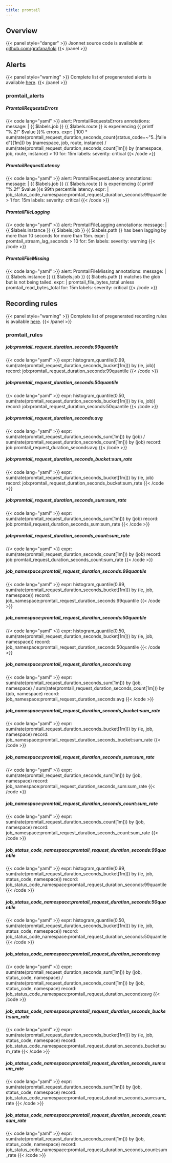 ```yaml
---
title: promtail
---
```


## Overview



{{< panel style="danger" >}}
Jsonnet source code is available at [github.com/grafana/loki](https://github.com/grafana/loki/tree/master/production/promtail-mixin)
{{< /panel >}}

## Alerts

{{< panel style="warning" >}}
Complete list of pregenerated alerts is available [here](https://github.com/monitoring-mixins/website/blob/master/assets/promtail/alerts.yaml).
{{< /panel >}}

### promtail_alerts

##### PromtailRequestsErrors

{{< code lang="yaml" >}}
alert: PromtailRequestsErrors
annotations:
  message: |
    {{ $labels.job }} {{ $labels.route }} is experiencing {{ printf "%.2f" $value }}% errors.
expr: |
  100 * sum(rate(promtail_request_duration_seconds_count{status_code=~"5..|failed"}[1m])) by (namespace, job, route, instance)
    /
  sum(rate(promtail_request_duration_seconds_count[1m])) by (namespace, job, route, instance)
    > 10
for: 15m
labels:
  severity: critical
{{< /code >}}
 
##### PromtailRequestLatency

{{< code lang="yaml" >}}
alert: PromtailRequestLatency
annotations:
  message: |
    {{ $labels.job }} {{ $labels.route }} is experiencing {{ printf "%.2f" $value }}s 99th percentile latency.
expr: |
  job_status_code_namespace:promtail_request_duration_seconds:99quantile > 1
for: 15m
labels:
  severity: critical
{{< /code >}}
 
##### PromtailFileLagging

{{< code lang="yaml" >}}
alert: PromtailFileLagging
annotations:
  message: |
    {{ $labels.instance }} {{ $labels.job }} {{ $labels.path }} has been lagging by more than 10 seconds for more than 15m.
expr: |
  promtail_stream_lag_seconds > 10
for: 5m
labels:
  severity: warning
{{< /code >}}
 
##### PromtailFileMissing

{{< code lang="yaml" >}}
alert: PromtailFileMissing
annotations:
  message: |
    {{ $labels.instance }} {{ $labels.job }} {{ $labels.path }} matches the glob but is not being tailed.
expr: |
  promtail_file_bytes_total unless promtail_read_bytes_total
for: 15m
labels:
  severity: critical
{{< /code >}}
 
## Recording rules

{{< panel style="warning" >}}
Complete list of pregenerated recording rules is available [here](https://github.com/monitoring-mixins/website/blob/master/assets/promtail/rules.yaml).
{{< /panel >}}

### promtail_rules

##### job:promtail_request_duration_seconds:99quantile

{{< code lang="yaml" >}}
expr: histogram_quantile(0.99, sum(rate(promtail_request_duration_seconds_bucket[1m]))
  by (le, job))
record: job:promtail_request_duration_seconds:99quantile
{{< /code >}}
 
##### job:promtail_request_duration_seconds:50quantile

{{< code lang="yaml" >}}
expr: histogram_quantile(0.50, sum(rate(promtail_request_duration_seconds_bucket[1m]))
  by (le, job))
record: job:promtail_request_duration_seconds:50quantile
{{< /code >}}
 
##### job:promtail_request_duration_seconds:avg

{{< code lang="yaml" >}}
expr: sum(rate(promtail_request_duration_seconds_sum[1m])) by (job) / sum(rate(promtail_request_duration_seconds_count[1m]))
  by (job)
record: job:promtail_request_duration_seconds:avg
{{< /code >}}
 
##### job:promtail_request_duration_seconds_bucket:sum_rate

{{< code lang="yaml" >}}
expr: sum(rate(promtail_request_duration_seconds_bucket[1m])) by (le, job)
record: job:promtail_request_duration_seconds_bucket:sum_rate
{{< /code >}}
 
##### job:promtail_request_duration_seconds_sum:sum_rate

{{< code lang="yaml" >}}
expr: sum(rate(promtail_request_duration_seconds_sum[1m])) by (job)
record: job:promtail_request_duration_seconds_sum:sum_rate
{{< /code >}}
 
##### job:promtail_request_duration_seconds_count:sum_rate

{{< code lang="yaml" >}}
expr: sum(rate(promtail_request_duration_seconds_count[1m])) by (job)
record: job:promtail_request_duration_seconds_count:sum_rate
{{< /code >}}
 
##### job_namespace:promtail_request_duration_seconds:99quantile

{{< code lang="yaml" >}}
expr: histogram_quantile(0.99, sum(rate(promtail_request_duration_seconds_bucket[1m]))
  by (le, job, namespace))
record: job_namespace:promtail_request_duration_seconds:99quantile
{{< /code >}}
 
##### job_namespace:promtail_request_duration_seconds:50quantile

{{< code lang="yaml" >}}
expr: histogram_quantile(0.50, sum(rate(promtail_request_duration_seconds_bucket[1m]))
  by (le, job, namespace))
record: job_namespace:promtail_request_duration_seconds:50quantile
{{< /code >}}
 
##### job_namespace:promtail_request_duration_seconds:avg

{{< code lang="yaml" >}}
expr: sum(rate(promtail_request_duration_seconds_sum[1m])) by (job, namespace) / sum(rate(promtail_request_duration_seconds_count[1m]))
  by (job, namespace)
record: job_namespace:promtail_request_duration_seconds:avg
{{< /code >}}
 
##### job_namespace:promtail_request_duration_seconds_bucket:sum_rate

{{< code lang="yaml" >}}
expr: sum(rate(promtail_request_duration_seconds_bucket[1m])) by (le, job, namespace)
record: job_namespace:promtail_request_duration_seconds_bucket:sum_rate
{{< /code >}}
 
##### job_namespace:promtail_request_duration_seconds_sum:sum_rate

{{< code lang="yaml" >}}
expr: sum(rate(promtail_request_duration_seconds_sum[1m])) by (job, namespace)
record: job_namespace:promtail_request_duration_seconds_sum:sum_rate
{{< /code >}}
 
##### job_namespace:promtail_request_duration_seconds_count:sum_rate

{{< code lang="yaml" >}}
expr: sum(rate(promtail_request_duration_seconds_count[1m])) by (job, namespace)
record: job_namespace:promtail_request_duration_seconds_count:sum_rate
{{< /code >}}
 
##### job_status_code_namespace:promtail_request_duration_seconds:99quantile

{{< code lang="yaml" >}}
expr: histogram_quantile(0.99, sum(rate(promtail_request_duration_seconds_bucket[1m]))
  by (le, job, status_code, namespace))
record: job_status_code_namespace:promtail_request_duration_seconds:99quantile
{{< /code >}}
 
##### job_status_code_namespace:promtail_request_duration_seconds:50quantile

{{< code lang="yaml" >}}
expr: histogram_quantile(0.50, sum(rate(promtail_request_duration_seconds_bucket[1m]))
  by (le, job, status_code, namespace))
record: job_status_code_namespace:promtail_request_duration_seconds:50quantile
{{< /code >}}
 
##### job_status_code_namespace:promtail_request_duration_seconds:avg

{{< code lang="yaml" >}}
expr: sum(rate(promtail_request_duration_seconds_sum[1m])) by (job, status_code, namespace)
  / sum(rate(promtail_request_duration_seconds_count[1m])) by (job, status_code, namespace)
record: job_status_code_namespace:promtail_request_duration_seconds:avg
{{< /code >}}
 
##### job_status_code_namespace:promtail_request_duration_seconds_bucket:sum_rate

{{< code lang="yaml" >}}
expr: sum(rate(promtail_request_duration_seconds_bucket[1m])) by (le, job, status_code,
  namespace)
record: job_status_code_namespace:promtail_request_duration_seconds_bucket:sum_rate
{{< /code >}}
 
##### job_status_code_namespace:promtail_request_duration_seconds_sum:sum_rate

{{< code lang="yaml" >}}
expr: sum(rate(promtail_request_duration_seconds_sum[1m])) by (job, status_code, namespace)
record: job_status_code_namespace:promtail_request_duration_seconds_sum:sum_rate
{{< /code >}}
 
##### job_status_code_namespace:promtail_request_duration_seconds_count:sum_rate

{{< code lang="yaml" >}}
expr: sum(rate(promtail_request_duration_seconds_count[1m])) by (job, status_code,
  namespace)
record: job_status_code_namespace:promtail_request_duration_seconds_count:sum_rate
{{< /code >}}
 
